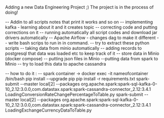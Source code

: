 Adding a new Data Engineering Project ;) 
The project is in the process of doing!

-- Addin to all scripts  notes that print it works and so on
-- implementing kafka - learning about it and it creates topic
-- correcting code and putting corrections on it
-- running automatically all script codes and download jar drivers automatically
-- Apache Airflow  - changes dag to make it different
-- write bash scrips to run in in command. 
-- try to extract these python scripts
-- taking data from minio automatically
-- adding records to postgresql that data was loaded etc to keep track of it
-- store data in Minio (docker compose)
-- putting json files in Minio
--putting data from spark to Minio
-- try to load this data to apache cassandra


-- how to do it : 
-- spark container ->
docker exec -it nameofcontainer /bin/bash
pip install --upgrade pip
pip install -r requirements.txt
spark-submit --master local[2] --packages org.apache.spark:spark-sql-kafka-0-10_2.12:3.0.0,com.datastax.spark:spark-cassandra-connector_2.12:3.4.1 LoadingConversionRateChangePercentageToTable.py
spark-submit --master local[2] --packages org.apache.spark:spark-sql-kafka-0-10_2.12:3.0.0,com.datastax.spark:spark-cassandra-connector_2.12:3.4.1 LoadingExchangeCurrencyDataToTable.py